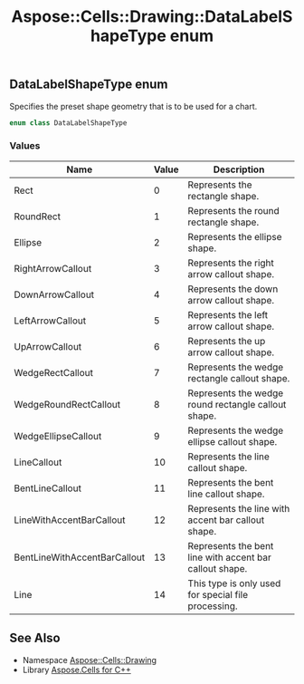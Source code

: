 ﻿---
title: Aspose::Cells::Drawing::DataLabelShapeType enum
linktitle: DataLabelShapeType
second_title: Aspose.Cells for C++ API Reference
description: 'Aspose::Cells::Drawing::DataLabelShapeType enum. Specifies the preset shape geometry that is to be used for a chart in C++.'
type: docs
weight: 7800
url: /cpp/aspose.cells.drawing/datalabelshapetype/
---
## DataLabelShapeType enum


Specifies the preset shape geometry that is to be used for a chart.

```cpp
enum class DataLabelShapeType
```

### Values

| Name | Value | Description |
| --- | --- | --- |
| Rect | 0 | Represents the rectangle shape. |
| RoundRect | 1 | Represents the round rectangle shape. |
| Ellipse | 2 | Represents the ellipse shape. |
| RightArrowCallout | 3 | Represents the right arrow callout shape. |
| DownArrowCallout | 4 | Represents the down arrow callout shape. |
| LeftArrowCallout | 5 | Represents the left arrow callout shape. |
| UpArrowCallout | 6 | Represents the up arrow callout shape. |
| WedgeRectCallout | 7 | Represents the wedge rectangle callout shape. |
| WedgeRoundRectCallout | 8 | Represents the wedge round rectangle callout shape. |
| WedgeEllipseCallout | 9 | Represents the wedge ellipse callout shape. |
| LineCallout | 10 | Represents the line callout shape. |
| BentLineCallout | 11 | Represents the bent line callout shape. |
| LineWithAccentBarCallout | 12 | Represents the line with accent bar callout shape. |
| BentLineWithAccentBarCallout | 13 | Represents the bent line with accent bar callout shape. |
| Line | 14 | This type is only used for special file processing. |

## See Also

* Namespace [Aspose::Cells::Drawing](../)
* Library [Aspose.Cells for C++](../../)
